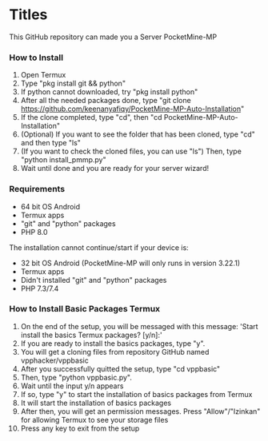 # Titles
This GitHub repository can made you a Server PocketMine-MP

### How to Install
1. Open Termux
2. Type "pkg install git && python"
3. If python cannot downloaded, try "pkg install python"
4. After all the needed packages done, type "git clone https://github.com/keenanyafiqy/PocketMine-MP-Auto-Installation"
5. If the clone completed, type "cd", then "cd PocketMine-MP-Auto-Installation"
6. (Optional) If you want to see the folder that has been cloned, type "cd" and then type "ls"
7. (If you want to check the cloned files, you can use "ls") Then, type "python install_pmmp.py"
8. Wait until done and you are ready for your server wizard!

### Requirements
- 64 bit OS Android
- Termux apps
- "git" and "python" packages
- PHP 8.0

The installation cannot continue/start if your device is:

- 32 bit OS Android (PocketMine-MP will only runs in version 3.22.1)
- Termux apps
- Didn't installed "git" and "python" packages
- PHP 7.3/7.4

### How to Install Basic Packages Termux
1. On the end of the setup, you will be messaged with this message: 'Start install the basics Termux packages? [y/n]:'
2. If you are ready to install the basics packages, type "y".
3. You will get a cloning files from repository GitHub named vpphacker/vppbasic
4. After you successfully quitted the setup, type "cd vppbasic"
5. Then, type "python vppbasic.py".
6. Wait until the input y/n appears
7. If so, type "y" to start the installation of basics packages from Termux
8. It will start the installation of basics packages
9. After then, you will get an permission messages. Press "Allow"/"Izinkan" for allowing Termux to see your storage files
10. Press any key to exit from the setup
